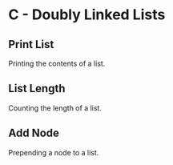 # C - Doubly Linked Lists

## Print List
Printing the contents of a list.

## List Length
Counting the length of a list.

## Add Node
Prepending a node to a list.

